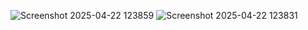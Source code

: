 ![Screenshot 2025-04-22 123859](https://github.com/user-attachments/assets/e35447c4-13e2-41eb-ae54-8c016eab14db)
![Screenshot 2025-04-22 123831](https://github.com/user-attachments/assets/f765029d-b670-4d97-bbc2-bb243b7bbf90)
